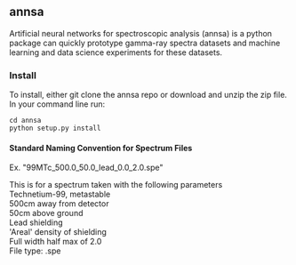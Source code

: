 ## annsa

Artificial neural networks for spectroscopic analysis (annsa) is a python package can quickly prototype gamma-ray spectra datasets and machine learning and data science experiments for these datasets. 

### Install

To install, either git clone the annsa repo or download and unzip the zip file. In your command line run:

```
cd annsa
python setup.py install
```

#### Standard Naming Convention for Spectrum Files
Ex. 
"99MTc\_500.0\_50.0\_lead\_0.0\_2.0.spe"

This is for a spectrum taken with the following parameters<br/>
Technetium-99, metastable<br/>
500cm away from detector<br/>
50cm above ground<br/>
Lead shielding<br/>
'Areal' density of shielding<br/>
Full width half max of 2.0<br/>
File type: .spe<br/>





